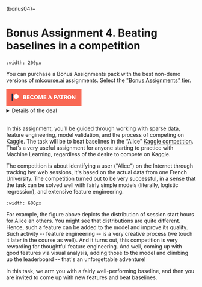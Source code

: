 (bonus04)=

# Bonus Assignment 4. Beating baselines in a competition

```{figure} /_static/img/topic4-teaser.png
:width: 200px
```

You can purchase a Bonus Assignments pack with the best non-demo versions of [mlcourse.ai](https://mlcourse.ai/) assignments. Select the ["Bonus Assignments" tier](https://www.patreon.com/ods_mlcourse).

<div class="row">
  <div class="col-md-8" markdown="1">
  <a href="https://www.patreon.com/ods_mlcourse">
         <img src="../../_static/img/become_a_patron.png">
      </a>
  </div>
  <div class="col-md-4" markdown="1">
  <details>
  <summary>Details of the deal</summary>

mlcourse.ai is still in self-paced mode but we offer you Bonus Assignments with solutions for a contribution of $17/month. The idea is that you pay for ~1-5 months while studying the course materials, but a single contribution is still fine and opens your access to the bonus pack.

Note: the first payment is charged at the moment of joining the Tier Patreon, and the next payment is charged on the 1st day of the next month, thus it's better to purchase the pack in the 1st half of the month.

mlcourse.ai is never supposed to go fully monetized (it's created in the wonderful open ODS.ai community and will remain open and free) but it'd help to cover some operational costs, and Yury also put in quite some effort into assembling all the best assignments into one pack. Please note that unlike the rest of the course content, Bonus Assignments are copyrighted. Informally, Yury's fine if you share the pack with 2-3 friends but public sharing of the Bonus Assignments pack is prohibited.
</details>
  </div>
</div><br>

In this assignment, you’ll be guided through working with sparse data, feature engineering, model validation, and the process of competing on Kaggle. The task will be to beat baselines in the “Alice” [Kaggle competition](https://www.kaggle.com/c/catch-me-if-you-can-intruder-detection-through-webpage-session-tracking2). That’s a very useful assignment for anyone starting to practice with Machine Learning, regardless of the desire to compete on Kaggle.

The competition is about identifying a user ("Alice") on the Internet through tracking her web sessions, it's based on the actual data from one French University. The competition turned out to be very successful, in a sense that the task can be solved well with fairly simple models (literally, logistic regression), and extensive feature engineering.


```{figure} /_static/img/topic6-teaser.png
:width: 600px
```

For example, the figure above depicts the distribution of session start hours for Alice an others. You might see that distributions are quite different. Hence, such a feature can be added to the model and improve its quality. Such activity -- feature engineering -- is a very creative process (we touch it later in the course as well). And it turns out, this competition is very rewarding for thoughtful feature engineering. And well, coming up with good features via visual analysis, adding those to the model and climbing up the leaderboard -- that's an unforgettable adventure!

In this task, we arm you with a fairly well-performing baseline, and then you are invited to come up with new features and beat baselines.
